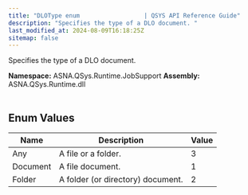 ```yaml
---
title: "DLOType enum                  | QSYS API Reference Guide"
description: "Specifies the type of a DLO document. "
last_modified_at: 2024-08-09T16:18:25Z
sitemap: false
---
```


Specifies the type of a DLO document.

**Namespace:** ASNA.QSys.Runtime.JobSupport
**Assembly:** ASNA.QSys.Runtime.dll
<br>
<br>

## Enum Values

| Name | Description | Value
| --- | --- | --- 
| Any | A file or a folder. | 3 |
| Document | A file document. | 1 |
| Folder | A folder (or directory) document. | 2 |
